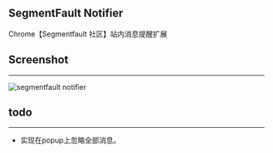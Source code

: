 SegmentFault Notifier
-------------------------
Chrome【Segmentfault 社区】站内消息提醒扩展 

Screenshot
----------
----------

![segmentfault notifier](https://raw.github.com/airyland/sf-notifier/master/img/snap.png)

todo
----
----
+ 实现在popup上忽略全部消息。



